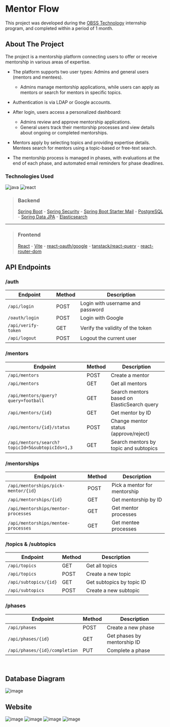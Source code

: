 # Mentor Flow

This project was developed during the [OBSS Technology](https://obss.tech/tr/) internship program, and completed within a period of 1 month.

## About The Project

The project is a mentorship platform connecting users to offer or receive mentorship in various areas of expertise.

* The platform supports two user types: Admins and general users (mentors and mentees).
  * Admins manage mentorship applications, while users can apply as mentors or search for mentors in specific topics.

* Authentication is via LDAP or Google accounts.

* After login, users access a personalized dashboard:
  * Admins review and approve mentorship applications.
  * General users track their mentorship processes and view details about ongoing or completed mentorships.

* Mentors apply by selecting topics and providing expertise details. Mentees search for mentors using a topic-based or free-text search.

* The mentorship process is managed in phases, with evaluations at the end of each phase, and automated email reminders for phase deadlines.

### Technologies Used
![java](https://badges.aleen42.com/src/java.svg) ![react](https://badges.aleen42.com/src/react.svg)
> ### Backend
> [Spring Boot](https://spring.io/projects/spring-boot) -
> [Spring Security](https://spring.io/projects/spring-security) -
> [Spring Boot Starter Mail](https://spring.io/projects/spring-boot) -
> [PostgreSQL](https://www.postgresql.org/) -
> [Spring Data JPA](https://spring.io/projects/spring-data-jpa) -
> [Elasticsearch](https://www.elastic.co/elasticsearch/)
---
> ### Frontend
> [React](https://react.dev/) -
> [Vite](https://vitejs.dev/) -
> [react-oauth/google](https://www.npmjs.com/package/@react-oauth/google) -
> [tanstack/react-query](https://tanstack.com/query/latest) -
> [react-router-dom](https://reactrouter.com/en/main)

## API Endpoints

### /auth

| Endpoint                  | Method | Description                              |
|---------------------------|--------|------------------------------------------|
| `/api/login`              | POST   | Login with username and password         |
| `/oauth/login`            | POST   | Login with Google                        |
| `/api/verify-token`       | GET    | Verify the validity of the token         |
| `/api/logout`             | POST   | Logout the current user                  |

### /mentors

| Endpoint                                              | Method | Description                                    |
|-------------------------------------------------------|--------|------------------------------------------------|
| `/api/mentors`                                        | POST   | Create a mentor                                |
| `/api/mentors`                                        | GET    | Get all mentors                                |
| `/api/mentors/query?query=football`                   | GET    | Search mentors based on ElasticSearch query    |
| `/api/mentors/{id}`                                   | GET    | Get mentor by ID                               |
| `/api/mentors/{id}/status`                            | POST   | Change mentor status (approve/reject)          |
| `/api/mentors/search?topicId=5&subtopicIds=1,3`       | GET    | Search mentors by topic and subtopics          |

### /mentorships

| Endpoint                                              | Method | Description                                    |
|-------------------------------------------------------|--------|------------------------------------------------|
| `/api/mentorships/pick-mentor/{id}`                   | POST   | Pick a mentor for mentorship                   |
| `/api/mentorships/{id}`                               | GET    | Get mentorship by ID                           |
| `/api/mentorships/mentor-processes`                   | GET    | Get mentor processes                           |
| `/api/mentorships/mentee-processes`                   | GET    | Get mentee processes                           |

### /topics & /subtopics

| Endpoint                                              | Method | Description                                    |
|-------------------------------------------------------|--------|------------------------------------------------|
| `/api/topics`                                         | GET    | Get all topics                                 |
| `/api/topics`                                         | POST   | Create a new topic                             |
| `/api/subtopics/{id}`                                 | GET    | Get subtopics by topic ID                      |
| `/api/subtopics`                                      | POST   | Create a new subtopic                          |

### /phases

| Endpoint                                              | Method | Description                                    |
|-------------------------------------------------------|--------|------------------------------------------------|
| `/api/phases`                                         | POST   | Create a new phase                             |
| `/api/phases/{id}`                                    | GET    | Get phases by mentorship ID                    |
| `/api/phases/{id}/completion`                         | PUT    | Complete a phase                               |

<br>

## Database Diagram

![image](./images/diagram.png)

## Website
![image](./images/4.png)
![image](./images/3.png)
![image](./images/1.png)
![image](./images/2.png)
